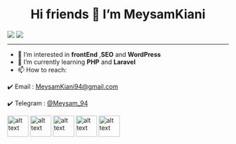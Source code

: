 <h1 align="center" dir="auto">Hi friends 👋 I’m <strong>MeysamKiani</strong></h1>


<a href="https://github.com/meysamWeb">
<img align="center" src="https://github-readme-stats.vercel.app/api?username=meysamWeb&show_icons=true&count_private=true&include_all_commits=true&theme=dracula" /></a>

<a href="https://github.com/meysamWeb">
<img align="center" src="https://github-readme-stats.vercel.app/api/top-langs/?username=meysamWeb&theme=dracula" />
</a>


<hr>

- 👀 I’m interested in <strong>frontEnd</strong> ,<strong>SEO</strong> and <strong>WordPress</strong>
- 🌱 I’m currently learning <strong>PHP</strong> and <strong>Laravel</strong>
- 📫 How to reach:

 <p dir="auto"> ✔️ Email : <a href="mailto:meysamkiani94@gmail.com">MeysamKiani94@gmail.com</a></p>
 <p dir="auto"> ✔️ Telegram : <a href="https://t.me/Meysam_94" rel="nofollow">@Meysam_94</a></p>
 
 
 


<p dir="auto">
 <a href="https://wordpress.org/download/" rel="nofollow"><img src="https://user-images.githubusercontent.com/9213496/100453347-03cc8d00-30d0-11eb-90f6-dde0e5a6136c.png" alt="alt text" width="48" height="48" style="max-width: 100%;"></a>
<a href="https://nodejs.org/en/" rel="nofollow"><img src="https://user-images.githubusercontent.com/9213496/100453330-ffa06f80-30cf-11eb-8c71-d981220ca5be.png" alt="alt text" width="48" height="48" style="max-width: 100%;"></a>
<a href="https://www.adobe.com/products/photoshop.html" rel="nofollow"><img src="https://user-images.githubusercontent.com/9213496/100453274-f6af9e00-30cf-11eb-9007-d7264c399f8f.png" alt="alt text" width="48" height="48" style="max-width: 100%;"></a>
<a href="https://www.office.com/" rel="nofollow"><img src="https://user-images.githubusercontent.com/9213496/100453317-fe6f4280-30cf-11eb-8495-cf9ab170f5df.png" alt="alt text" width="48" height="48" style="max-width: 100%;"></a>
<a href="https://stackoverflow.com/users/18833574/meysamweb" rel="nofollow"><img src="https://user-images.githubusercontent.com/9213496/100453337-00d19c80-30d0-11eb-96ed-5725a0e40fb5.png" alt="alt text" width="48" height="48" style="max-width: 100%;"></a>
</p>
